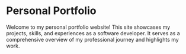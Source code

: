 # Personal Portfolio

Welcome to my personal portfolio website! This site showcases my projects, skills, and experiences as a software developer. It serves as a comprehensive overview of my professional journey and highlights my work.
